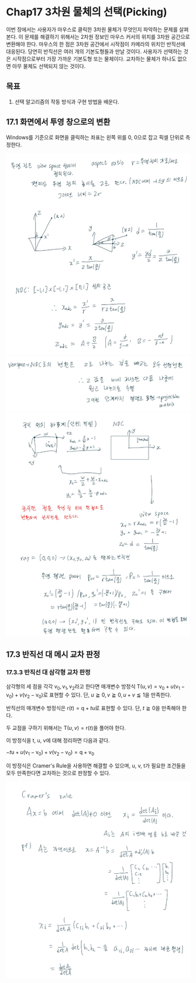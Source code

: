 # Chap17 3차원 물체의 선택(Picking)

이번 장에서는 사용자가 마우스로 클릭한 3차원 물체가 무엇인지 파악하는 문제를 살펴본다. 이 문제를 해결하기 위해서는 2차원 정보인 마우스 커서의 위치를 3차원 공간으로 변환해야 한다. 마우스의 한 점은 3차원 공간에서 시작점이 카메라의 위치인 반직선에 대응된다. 당연히 반직선은 여러 개의 기본도형들과 만날 것이다. 사용자가 선택하는 것은 시작점으로부터 가장 가까운 기본도형 또는 물체이다. 교차하는 물체가 하나도 없으면 아무 물체도 선택되지 않는 것이다.

## 목표

1. 선택 알고리즘의 작동 방식과 구현 방법을 배운다.

## 17.1 화면에서 투영 창으로의 변환

Windows를 기준으로 화면을 클릭하는 좌표는 왼쪽 위를 0, 0으로 잡고 픽셀 단위로 측정한다.

![img](./notes/note1.jpg)
![img](./notes/note2.jpg)
![img](./notes/note3.jpg)

## 17.3 반직선 대 메시 교차 판정

### 17.3.3 반직선 대 삼각형 교차 판정

삼각형의 세 점을 각각 $\mathrm{v}_0, \mathrm{v}_1, \mathrm{v}_2$라고 한다면 매개변수 방정식
$\mathrm{T}(u, v) = \mathrm{v}_0 + u(\mathrm{v}_1-\mathrm{v}_0) + v(\mathrm{v}_2-\mathrm{v}_0)$로 표현할 수 있다.
단, $u \geqq 0, v \geqq 0, u + v \leqq 1$을 만족한다.

반직선의 매개변수 방정식은 $\mathrm{r}(t) = \mathrm{q}+t\mathrm{u}$로 표현할 수 있다. 단, $t \geqq 0$을 만족해야 한다.

두 교점을 구하기 위해서는 $\mathrm{T}(u, v) = \mathrm{r}(t)$을 풀어야 한다.

이 방정식을 t, u, v에 대해 정리하면 다음과 같다.

$-t\mathrm{u}+u(\mathrm{v}_1-\mathrm{v}_0)+v(\mathrm{v}_2-\mathrm{v}_0) = \mathrm{q} + \mathrm{v}_0$

이 방정식은 Cramer's Rule을 사용하면 해결할 수 있으며, u, v, t가 필요한 조건들을 모두 만족한다면 교차하는 것으로 판정할 수 있다.

![img](./notes/note4.jpg)
